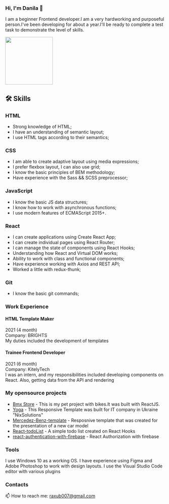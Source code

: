 ### Hi, I'm Danila 👋
<p>I am a beginner Frontend developer.I am a very hardworking and purposeful person.I've been developing for about a year.I'll be ready to complete a test task to demonstrate the level of skills.</p>


<p align='left'>
   <a href="https://github.com/DanyaGTx/github-readme-stats">
        <img height=150 src="https://github-readme-stats.vercel.app/api/top-langs/?username=DanyaGTx&layout=compact"/></a>
</p>

## 🛠 Skills

### HTML
- Strong knowledge of HTML;
- I have an understanding of semantic layout;
- I use HTML tags according to their semantics;

### CSS
- I am able to create adaptive layout using media expressions;
- I prefer flexbox layout, I can also use grid;
- I know the basic principles of BEM methodology;
- Have experience with the Sass && SCSS preprocessor;

### JavaScript 
- I know the basic JS data structures;
- I know how to work with asynchronous functions;
- I use modern features of ECMAScript 2015+.

### React
- I can create applications using Create React App;
- I can create individual pages using React Router;
- I can manage the state of components using React Hooks;
- Understanding how React and Virtual DOM works;
- Ability to work with class and functional components;
- Have experience working with Axios and REST API;
- Worked a little with redux-thunk;

### Git
- I know the basic git commands;

### Work Experience
#### HTML Template Maker
2021  (4 month) <br/>
Company: BRIGHTS <br/>
My duties included the development of
templates

#### Trainee Frontend Developer
2021  (6 month) <br/>
Company: KitelyTech <br/>
I was an intern, and my responsibilities
included developing components on
React.
Also, getting data from the API and
rendering

### My opensource projects

*   [Bmx Store]([https://github.com/DanyaGTx/NixPractice/tree/main/Yoga](https://react-ecommerce-bmx-shop.vercel.app/main)) - This is my pet project with bikes.It was built with ReactJS.  
*   [Yoga]([https://github.com/DanyaGTx/NixPractice/tree/main/Yoga](https://danyagtx.github.io/Yoga-template.github.io/)) - This Responsive Template was built for IT company in Ukraine "NixSolutions"
*   [Mercedez-Benz-template]([https://github.com/DanyaGTx/Mercedez-Benz-template](https://danyagtx.github.io/Mercedez-Benz-template.github.io/)) - Resposnive template that was created for the presentation of a new car model
*   [React-todoList]([https://github.com/javarushcommunity/javarush-telegrambot](https://codesandbox.io/s/github/DanyaGTx/React-todo-onHooks)) - A simple todo list created on React Hooks
*   [react-authentication-with-firebase]([https://github.com/DanyaGTx/react-authentication-with-firebase](https://codesandbox.io/s/agitated-taussig-n4gdrv)) - React Authorization with firebase

### Tools
I use Windows 10 as a working OS. I have experience using Figma and Adobe Photoshop to work with design layouts. I use the Visual Studio Code editor with various plugins

### Contacts
📫 How to reach me: <a href='mailto:raxub007@gmail.com'>raxub007@gmail.com</a>

